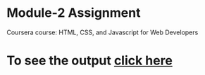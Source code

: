 
# Module-2 Assignment

Coursera course: HTML, CSS, and Javascript for Web Developers

# To see the output [click here](#)
